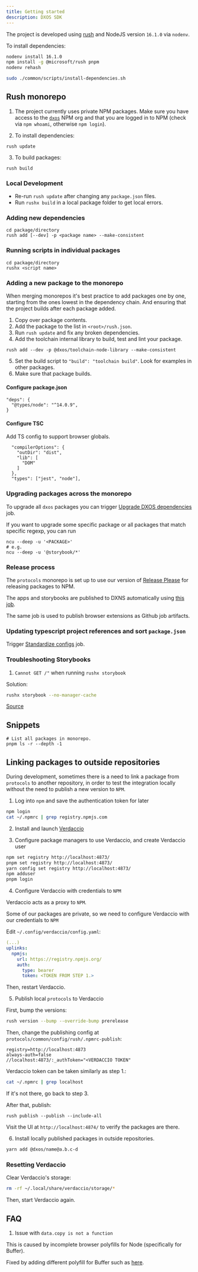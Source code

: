 ```yaml
---
title: Getting started
description: DXOS SDK
---
```


The project is developed using [rush](https://rushjs.io/) and NodeJS version `16.1.0` via `nodenv`.

To install dependencies:

```bash
nodenv install 16.1.0
npm install -g @microsoft/rush pnpm
nodenv rehash

sudo ./common/scripts/install-dependencies.sh
```

## Rush monorepo

1. The project currently uses private NPM packages.
   Make sure you have access to the [`dxos`](https://www.npmjs.com/org/dxos) NPM org
   and that you are logged in to NPM (check via `npm whoami`, otherwise `npm login`).

2. To install dependencies:

```
rush update
```

3. To build packages:

```
rush build
```

### Local Development

- Re-run `rush update` after changing any `package.json` files.
- Run `rushx build` in a local package folder to get local errors.

### Adding new dependencies

```
cd package/directory
rush add [--dev] -p <package name> --make-consistent
```

### Running scripts in individual packages

```
cd package/directory
rushx <script name>
```

### Adding a new package to the monorepo

When merging monorepos it's best practice to add packages one by one, starting from the ones lowest in the dependency chain. And ensuring that the project builds after each package added.

1. Copy over package contents.
2. Add the package to the list in `<root>/rush.json`.
3. Run `rush update` and fix any broken dependencies.
4. Add the toolchain internal library to build, test and lint your package.

```
rush add --dev -p @dxos/toolchain-node-library --make-consistent
```

5. Set the build script to `"build": "toolchain build"`. Look for examples in other packages.
6. Make sure that package builds.

#### Configure package.json

```
"deps": {
  "@types/node": "^14.0.9",
}
```

#### Configure TSC

Add TS config to support browser globals.

```
  "compilerOptions": {
    "outDir": "dist",
    "lib": [
      "DOM"
    ]
  },
  "types": ["jest", "node"],
```

### Upgrading packages across the monorepo
To upgrade all `dxos` packages you can trigger [Upgrade DXOS dependencies](https://github.com/dxos/protocols/actions/workflows/upgrade-deps.yml) job.

If you want to upgrade some specific package or all packages that match specific regexp, you can run
```
ncu --deep -u '<PACKAGE>'
# e.g.
ncu --deep -u '@storybook/*'
```

### Release process

The `protocols` monorepo is set up to use our version of [Release Please](https://github.com/dxos/protocols/blob/main/docs/internal/getting-started.md#release-process) for releasing packages to NPM.

The apps and storybooks are published to DXNS automatically using [this job](https://github.com/dxos/protocols/blob/main/.github/workflows/publish.yaml).

The same job is used to publish browser extensions as Github job artifacts.

### Updating typescript project references and sort `package.json`

Trigger [Standardize configs](https://github.com/dxos/protocols/actions/workflows/sort-deps.yml) job.

### Troubleshooting Storybooks

1. `Cannot GET /"` when running `rushx storybook`

Solution:

```bash
rushx storybook --no-manager-cache
```

[Source](https://github.com/storybookjs/storybook/issues/14672#issuecomment-824627909)

## Snippets

```
# List all packages in monorepo.
pnpm ls -r --depth -1
```


## Linking packages to outside repositories

During development, sometimes there is a need to link a package from `protocols` to another repository, in order to test the integration locally without the need to publish a new version to `NPM`.

1. Log into `npm` and save the authentication token for later

```bash
npm login
cat ~/.npmrc | grep registry.npmjs.com
```

2. Install and launch [Verdaccio](https://verdaccio.org/)

3. Configure package managers to use Verdaccio, and create Verdaccio user

```bash
npm set registry http://localhost:4873/
pnpm set registry http://localhost:4873/
yarn config set registry http://localhost:4873/
npm adduser
pnpm login
```

4. Configure Verdaccio with credentials to `NPM`

Verdaccio acts as a proxy to `NPM`.

Some of our packages are private, so we need to configure Verdaccio with our credentials to `NPM`

Edit `~/.config/verdaccio/config.yaml`:

```yaml
(...)
uplinks:
  npmjs:
    url: https://registry.npmjs.org/
    auth:
      type: bearer
      token: <TOKEN FROM STEP 1.>
```

Then, restart Verdaccio.

5. Publish local `protocols` to Verdaccio

First, bump the versions:

```bash
rush version --bump --override-bump prerelease
```

Then, change the publishing config at `protocols/common/config/rush/.npmrc-publish`:

```
registry=http://localhost:4873
always-auth=false
//localhost:4873/:_authToken="<VERDACCIO TOKEN"
```

Verdaccio token can be taken similarly as step 1.:

```bash
cat ~/.npmrc | grep localhost
```

If it's not there, go back to step 3.

After that, publish:

```
rush publish --publish --include-all
```

Visit the UI at `http://localhost:4874/` to verify the packages are there.

6. Install locally published packages in outside repositories.

```bash
yarn add @dxos/name@a.b.c-d
```

### Resetting Verdaccio

Clear Verdaccio's storage:

```bash
rm -rf ~/.local/share/verdaccio/storage/*
```

Then, start Verdaccio again.

## FAQ

1. Issue with `data.copy is not a function`

This is caused by incomplete browser polyfills for Node (specifically for Buffer).

Fixed by adding different polyfill for Buffer such as [here](https://github.com/dxos/protocols/blob/551f5592384f5af69f6d46960d5c895050f1f211/packages/sdk/demos/.storybook/main.js#L33).
